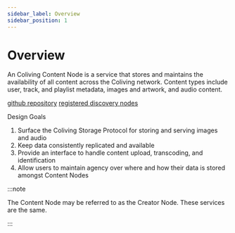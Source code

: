 ```yaml
---
sidebar_label: Overview
sidebar_position: 1
---
```


# Overview

An Coliving Content Node is a service that stores and maintains the availability of all content across the Coliving network.
Content types include user, track, and playlist metadata, images and artwork, and audio content.

[github repository](https://github.com/dgc.network/-protocol/tree/master/network-node)
[registered discovery nodes](https://dashboard..org/#/services/content-node)

Design Goals

1. Surface the Coliving Storage Protocol for storing and serving images and audio
2. Keep data consistently replicated and available
3. Provide an interface to handle content upload, transcoding, and identification
4. Allow users to maintain agency over where and how their data is stored amongst Content Nodes

:::note

The Content Node may be referred to as the Creator Node. These services are the same.

:::